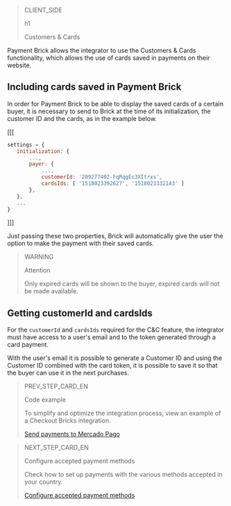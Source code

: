 > CLIENT_SIDE
>
> h1
>
> Customers & Cards

Payment Brick allows the integrator to use the Customers & Cards functionality, which allows the use of cards saved in payments on their website.

## Including cards saved in Payment Brick

In order for Payment Brick to be able to display the saved cards of a certain buyer, it is necessary to send to Brick at the time of its initialization, the customer ID and the cards, as in the example below.

[[[
```Javascript
settings = {
   initialization: {
       ...,
       payer: {
           ...,
           customerId: '209277402-FqRqgEc3XItrxs',
           cardsIds: [ '1518023392627', '1518023332143' ]
       },
   },
   ...
}
```
]]]

Just passing these two properties, Brick will automatically give the user the option to make the payment with their saved cards.

> WARNING
>
> Attention
>
> Only expired cards will be shown to the buyer, expired cards will not be made available.

## Getting customerId and cardsIds

For the `customerId` and `cardsIds` required for the C&C feature, the integrator must have access to a user's email and to the token generated through a card payment.

With the user's email it is possible to generate a Customer ID and using the Customer ID combined with the card token, it is possible to save it so that the buyer can use it in the next purchases.

> PREV_STEP_CARD_EN
>
> Code example
>
> To simplify and optimize the integration process, view an example of a Checkout Bricks integration.
>
> [Send payments to Mercado Pago](/developers/en/docs/checkout-bricks/payment-brick/code-example)

> NEXT_STEP_CARD_EN
>
> Configure accepted payment methods
>
> Check how to set up payments with the various methods accepted in your country.
>
> [Configure accepted payment methods](/developers/en/docs/checkout-bricks/payment-brick/additional-customization/configure-payment-methods)